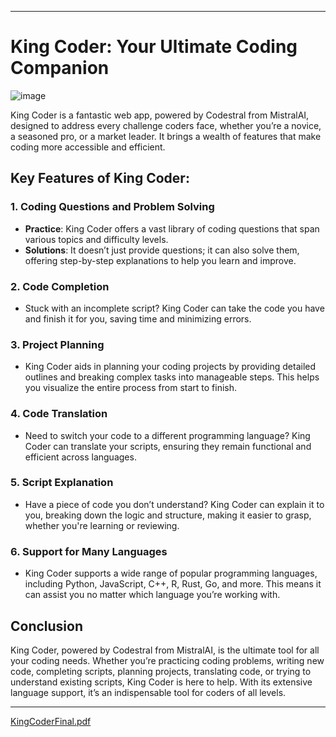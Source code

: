 

---

# **King Coder: Your Ultimate Coding Companion**
![image](https://github.com/user-attachments/assets/81160784-d17d-446c-9785-c3e35031bb0b)

King Coder is a fantastic web app, powered by Codestral from MistralAI, designed to address every challenge coders face, whether you’re a novice, a seasoned pro, or a market leader. It brings a wealth of features that make coding more accessible and efficient.

## **Key Features of King Coder:**

### **1. Coding Questions and Problem Solving**
- **Practice**: King Coder offers a vast library of coding questions that span various topics and difficulty levels.
- **Solutions**: It doesn’t just provide questions; it can also solve them, offering step-by-step explanations to help you learn and improve.

### **2. Code Completion**
- Stuck with an incomplete script? King Coder can take the code you have and finish it for you, saving time and minimizing errors.

### **3. Project Planning**
- King Coder aids in planning your coding projects by providing detailed outlines and breaking complex tasks into manageable steps. This helps you visualize the entire process from start to finish.

### **4. Code Translation**
- Need to switch your code to a different programming language? King Coder can translate your scripts, ensuring they remain functional and efficient across languages.

### **5. Script Explanation**
- Have a piece of code you don’t understand? King Coder can explain it to you, breaking down the logic and structure, making it easier to grasp, whether you're learning or reviewing.

### **6. Support for Many Languages**
- King Coder supports a wide range of popular programming languages, including Python, JavaScript, C++, R, Rust, Go, and more. This means it can assist you no matter which language you’re working with.

## **Conclusion**

King Coder, powered by Codestral from MistralAI, is the ultimate tool for all your coding needs. Whether you’re practicing coding problems, writing new code, completing scripts, planning projects, translating code, or trying to understand existing scripts, King Coder is here to help. With its extensive language support, it’s an indispensable tool for coders of all levels.

---

[KingCoderFinal.pdf](https://github.com/user-attachments/files/16266998/KingCoderFinal.pdf)



